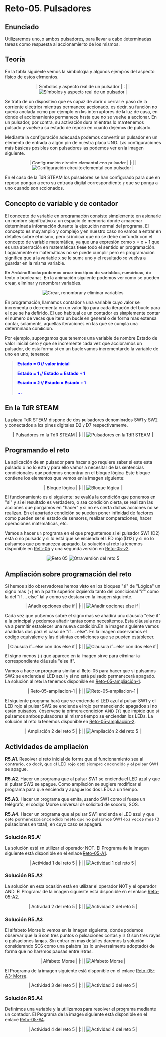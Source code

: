 # Reto-05. Pulsadores

## Enunciado
Utilizaremos uno, o ambos pulsadores, para llevar a cabo determinadas tareas como respuesta al accionamiento de los mismos.

## Teoría
En la tabla siguiente vemos la simbología y algunos ejemplos del aspecto físico de estos elementos.

<center>

| Símbolos y aspecto real de un pulsador |
|:|
| ![Símbolos y aspecto real de un pulsador](../img/img/Reto-05/aspecto-pulsadores.png) |

</center>

Se trata de un dispositivo que es capaz de abrir o cerrar el paso de la corriente eléctrica mientras permanece accionado, es decir, su función no queda anclada como por ejemplo en los interruptores de la luz de casa, en donde el accionamiento permanece hasta que no se vuelve a accionar. En un pulsador, por contra, su activación dura mientras lo mantenemos pulsado y vuelve a su estado de reposo en cuanto dejemos de pulsarlo.

Mediante la configuración adecuada podemos convertir un pulsador en un elemento de entrada a algún pin de nuestra placa UNO. Las configuraciones más básicas posibles con pulsadores las podemos ver en la imagen siguiente.

<center>

| Configuración circuito elemental con pulsador |
|:|
| ![Configuración circuito elemental con pulsador](../img/img/Reto-05/circuitos-pulsador.png) |

</center>

En el caso de la TdR STEAM los pulsadores se han configurado para que en reposo pongan a cero su entrada digital correspondiente y que se ponga a uno cuando son accionados.

## Concepto de variable y de contador
El concepto de variable en programación consiste simplemente en asignarle un nombre significativo a un espacio de memoria donde almacenar determinada información durante la ejecución normal del programa. El concepto es muy amplio y complejo y en nuestro caso no vamos a entrar en detalles sobre el mismo, pero si indicar que no se debe confundir con el concepto de variable matemática, ya que una expresión como x = x + 1 que es una aberración en matemáticas tiene todo el sentido en programación. Lógicamente en matemáticas no se puede cumplir pero en programación significa que a la variable x se le sume uno y el resultado se vuelva a guardar en la misma variable.

En ArduinoBlocks podemos crear tres tipos de variables, numéricas, de texto o booleanas. En la animación siguiente podemos ver como se pueden crear, eliminar y renombrar variables.

<center>

![Crear, renombrar y eliminar variables](../img/gif/Reto-05-pulsadores.gif)

</center>

En programación, llamamos contador a una variable cuyo valor se incrementa o decrementa en un valor fijo para cada iteración del bucle para el que se ha definido. El uso habitual de un contador es simplemente contar el número de veces que itera un bucle en general o de forma mas extensa contar, solamente, aquellas iteraciones en las que se cumpla una determinada condición.

Por ejemplo, supongamos que tenemos una variable de nombre Estado de valor inicial cero y que se incremente cada vez que accionamos un pulsador, de esta forma si en un bucle vamos incrementando la variable de uno en uno, tenemos:

<font color="blue"><B><BLOCKQUOTE> Estado = 0 // valor inicial

Estado = 1 // Estado = Estado + 1

Estado = 2 // Estado = Estado + 1

... </font></BLOCKQUOTE></B>

## En la TdR STEAM
La placa TdR STEAM dispone de dos pulsadores denominados SW1 y SW2 y conectados a los pines digitales D2 y D7 respectivamente.

<center>

| Pulsadores en la TdR STEAM |
|:|
| ![Pulsadores en la TdR STEAM](../img/img/Reto-05/pulsadores-TdR.png) |

</center>

## Programando el reto
La aplicación de un pulsador para hacer algo requiere saber si este esta pulsado o no lo está y para ello vamos a necesitar de las sentencias condicionales que podemos encontrar en el bloque lógica. Este bloque contiene los elementos que vemos en la imagen siguiente:

<center>

| Bloque lógica |
|:|
| ![Bloque lógica](../img/img/Reto-05/bloque-logica.png) |

</center>

El funcionamiento es el siguiente: se evalúa la condición que ponemos en "si" y si el resultado es verdadero, o sea condición cierta, se realizan las acciones que pongamos en "hacer" y si no es cierta dichas acciones no se realizan. En el apartado condición se pueden poner infinidad de factores como pueden ser el estado de sensores, realizar comparaciones, hacer operaciones matemáticas, etc.

Vamos a hacer un programa en el que preguntemos si el pulsador SW1 (D2) está o no pulsado y si lo está que se encienda el LED rojo (D12) y si no lo pulsamos que permanezca apagado. La solución al reto la tenemos disponible en [Reto-05](http://www.arduinoblocks.com/web/project/633222) y una segunda versión en [Reto-05-v2](http://www.arduinoblocks.com/web/project/633223).

<center>

![Reto 05](../img/img/Reto-05/Reto-05.png) ![Otra versión del reto 5](../img/img/Reto-05/Reto-05-v2.png)

</center>

## Ampliación sobre programación del reto
Si hemos sido observadores hemos visto en los bloques "si" de "Lógica" un signo mas (+) en la parte superior izquierda tanto del condicional "if" como la del "if ... else" tal y como se destaca en la imagen siguiente.

<center>

| Añadir opciones else if |
|:|
| ![Añadir opciones else if](../img/img/Reto-05/agregar-sinosi.png) |

</center>

Cada vez que pulsemos sobre el signo mas se añadirá una cláusula "else if" a la principal y podemos añadir tantas como necesitemos. Esta cláusula nos va a permitir establecer una nueva condición.En la imagen siguiente vemos añadidas dos para el caso de "if ... else". En la imagen observamos el código equivalente y las distintas condiciones que se pueden establecer.

<center>

| Clausula if...else con dos else if |
|:|
| ![Clausula if...else con dos else if](../img/img/Reto-05/ifelseifelse.png) |

</center>

El signo menos (-) que aparece en la imagen sirve para eliminar la correspondiente cláusula "else if".

Vamos a hace un programa similar al Reto-05 para hacer que si pulsamos SW2 se encienda el LED azul y si no está pulsado permanecerá apagado. La solución al reto la tenemos disponible en [Reto-05-ampliación-1](http://www.arduinoblocks.com/web/project/633226).

<center>

| Reto-05-ampliacion-1 |
|:|
| ![Reto-05-ampliacion-1](../img/img/Reto-05/Reto-05-ampliacion-1.png) |

</center>

El siguiente programa hará que se encienda el LED azul al pulsar SW1 y el LED rojo al pulsar SW2 se encienda el rojo permaneciendo apagados si no están pulsados. Observese la primera condición AND (Y) que impide que si pulsamos ambos pulsadores al mismo tiempo se enciendan los LEDs. La solución al reto la tenemos disponible en [Reto-05-ampliación-2](http://www.arduinoblocks.com/web/project/633280).

<center>

| Ampliación 2 del reto 5 |
|:|
| ![Ampliación 2 del reto 5](../img/img/Reto-05/Reto-05-ampliacion-2.png) |

</center>

## Actividades de ampliación

**R5.A1**. Resolver el reto inicial de forma que el funcionamiento sea al contrario, es decir, que el LED rojo esté siempre encendido y al pulsar SW1 se apague.

**R5.A2**. Hacer un programa que al pulsar SW1 se encienda el LED azul y que al pulsar SW2 se apague. Como ampliación se sugiere modificar el programa para que encienda y apague los dos LEDs a un tiempo.

**R5.A3**. Hacer un programa que emita, usando SW1 como si fuese un telégrafo, el código Morse universal de solicitud de socorro, SOS.

**R5.A4**. Hacer un programa que al pulsar SW1 encienda el LED azul y que este permanezca encendido hasta que no pulsemos SW1 dos veces mas (3 pulsaciones en total), en cuyo caso se apagará.

### Solución R5.A1
La solución está en utilizar el operador NOT. El Programa de la imagen siguiente está disponible en el enlace [Reto-05-A1](http://www.arduinoblocks.com/web/project/634495).

<center>

| Actividad 1 del reto 5 |
|:|
| ![Actividad 1 del reto 5](../img/img/Reto-05/R5-A1.png) |

</center>

### Solución R5.A2
La solución en esta ocasión está en utilizar el operador NOT y el operador AND. El Programa de la imagen siguiente está disponible en el enlace [Reto-05-A2](http://www.arduinoblocks.com/web/project/634497).

<center>

| Actividad 2 del reto 5 |
|:|
| ![Actividad 2 del reto 5](../img/img/Reto-05/R5-A2.png) |

</center>

### Solución R5.A3
El alfabeto Morse lo vemos en la imagen siguiente, donde podemos observar que la S son tres puntos o pulsaciones cortas y la O son tres rayas o pulsaciones largas. Sin entrar en mas detalles daremos la solución considerando SOS como una palabra (es lo universalmente adoptado) de forma que no haremos pausas entre letras.

<center>

| Alfabeto Morse |
|:|
| ![Alfabeto Morse](../img/img/Reto-05/abecedario-morse.png) |

</center>

El Programa de la imagen siguiente está disponible en el enlace [Reto-05-A3: Morse](http://www.arduinoblocks.com/web/project/634535).

<center>

| Actividad 3 del reto 5 |
|:|
| ![Actividad 3 del reto 5](../img/img/Reto-05/R5-A3.png) |

</center>

### Solución R5.A4
Definimos una variable y la utilizamos para resolver el programa mediante un contador. El Programa de la imagen siguiente está disponible en el enlace [Reto-05-A4](http://www.arduinoblocks.com/web/project/634542).

<center>

| Actividad 4 del reto 5 |
|:|
| ![Actividad 4 del reto 5](../img/img/Reto-05/R5-A4.png) |

</center>
